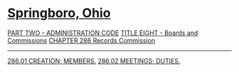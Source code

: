 [Springboro, Ohio](indexee20.html)
==================================

[PART TWO - ADMINISTRATION CODE](1505a412.html) [TITLE EIGHT - Boards
and Commissions](189fa412.html) [CHAPTER 286 Records
Commission](1aada412.html)

* * * * *

[286.01 CREATION; MEMBERS.](1ab6a412.html) [286.02 MEETINGS;
DUTIES.](1abca412.html)
